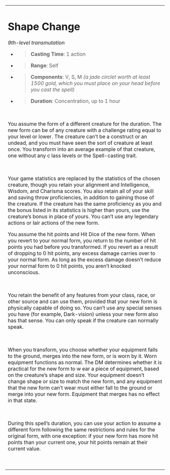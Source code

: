 <table><tbody><tr class="odd"><td><h1 id="shape-change"><strong>Shape Change</strong></h1><p><em>9th-level transmutation</em></p><ul><li><blockquote><p><strong>Casting Time</strong>: 1 action</p></blockquote></li><li><blockquote><p><strong>Range</strong>: Self</p></blockquote></li><li><blockquote><p><strong>Components</strong>: V, S, M <em>(a jade circlet worth at least 1500 gold, which you must place on your head before you cast the spell)</em></p></blockquote></li><li><blockquote><p><strong>Duration</strong>: Concentration, up to 1 hour</p></blockquote></li></ul><p> </p><p>You assume the form of a different creature for the duration. The new form can be of any creature with a challenge rating equal to your level or lower. The creature can’t be a construct or an undead, and you must have seen the sort of creature at least once. You transform into an average example of that creature, one without any c lass levels or the Spell-casting trait.</p><p> </p><p>Your game statistics are replaced by the statistics of the chosen creature, though you retain your alignment and Intelligence, Wisdom, and Charisma scores. You also retain all of your skill and saving throw proficiencies, in addition to gaining those of the creature. If the creature has the same proficiency as you and the bonus listed in its statistics is higher than yours, use the creature’s bonus in place of yours. You can’t use any legendary actions or lair actions of the new form.</p><p>You assume the hit points and Hit Dice of the new form. When you revert to your normal form, you return to the number of hit points you had before you transformed. If you revert as a result of dropping to 0 hit points, any excess damage carries over to your normal form. As long as the excess damage doesn’t reduce your normal form to 0 hit points, you aren’t knocked unconscious.</p><p> </p><p>You retain the benefit of any features from your class, race, or other source and can use them, provided that your new form is physically capable of doing so. You can’t use any special senses you have (for example, Dark-vision) unless your new form also has that sense. You can only speak if the creature can normally speak.</p><p> </p><p>When you transform, you choose whether your equipment falls to the ground, merges into the new form, or is worn by it. Worn equipment functions as normal. The DM determines whether it is practical for the new form to w ear a piece of equipment, based on the creature’s shape and size. Your equipment doesn’t change shape or size to match the new form, and any equipment that the new form can’t wear must either fall to the ground or merge into your new form. Equipment that merges has no effect in that state.</p><p> </p><p>During this spell’s duration, you can use your action to assume a different form following the same restrictions and rules for the original form, with one exception: if your new form has more hit points than your current one, your hit points remain at their current value.</p><p> </p></td></tr></tbody></table>